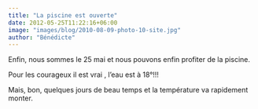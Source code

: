 ```yaml
---
title: "La piscine est ouverte"
date: 2012-05-25T11:22:16+06:00
image: "images/blog/2010-08-09-photo-10-site.jpg"
author: "Bénédicte"
---
```


Enfin, nous sommes le 25 mai et nous pouvons enfin profiter de la piscine.

Pour les courageux il est vrai , l’eau est à 18°!!!

Mais, bon, quelques jours de beau temps et la température va rapidement monter.
